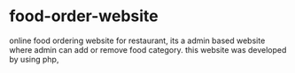 # food-order-website
online food ordering website for restaurant, its a admin based website where admin can add or remove food category. this website was developed by using php, 
